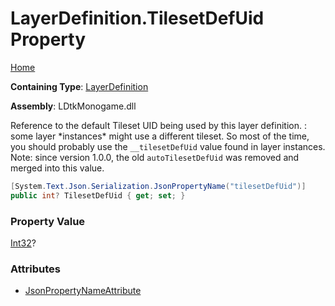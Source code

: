 # LayerDefinition\.TilesetDefUid Property

[Home](../../../README.md)

**Containing Type**: [LayerDefinition](../README.md)

**Assembly**: LDtkMonogame\.dll

  
 Reference to the default Tileset UID being used by this layer definition\.  : some layer \*instances\* might use a different tileset\. So most of the time, you should probably use the `__tilesetDefUid` value found in layer instances\.  Note: since version 1\.0\.0, the old `autoTilesetDefUid` was removed and merged into this value\. 

```csharp
[System.Text.Json.Serialization.JsonPropertyName("tilesetDefUid")]
public int? TilesetDefUid { get; set; }
```

### Property Value

[Int32](https://docs.microsoft.com/en-us/dotnet/api/system.int32)?

### Attributes

* [JsonPropertyNameAttribute](https://docs.microsoft.com/en-us/dotnet/api/system.text.json.serialization.jsonpropertynameattribute)

